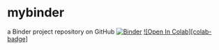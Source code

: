# mybinder
a Binder project repository on GitHub
[![Binder](https://mybinder.org/badge_logo.svg)](https://mybinder.org/v2/gh/fegvebhtrbtr/mybinder.git/HEAD)
[![Open In Colab][colab-badge]](https://mybinder.org/v2/gh/fegvebhtrbtr/mybinder.git/HEAD)
